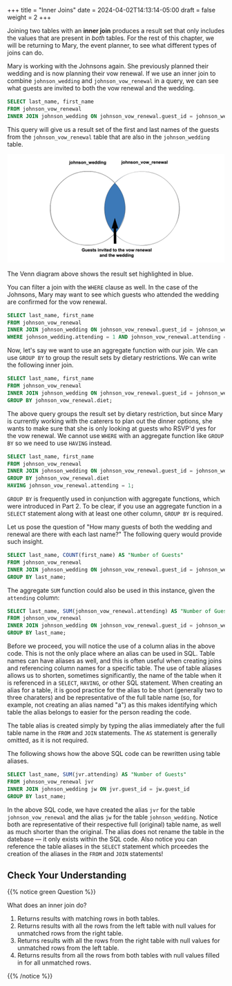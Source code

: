 +++
title = "Inner Joins"
date = 2024-04-02T14:13:14-05:00
draft = false
weight = 2
+++

Joining two tables with an **inner join** produces a result set that only
includes the values that are present in *both* tables. For the rest of this chapter, we will be returning to Mary, the event planner, to see what different types of joins can do.

Mary is working with the Johnsons again. She previously planned their wedding and is now planning their vow renewal. If we use an inner join to combine `johnson_wedding` and `johnson_vow_renewal` in a query, we can see what guests are invited to both the vow renewal and the wedding.

```sql {linenos=table}
SELECT last_name, first_name
FROM johnson_vow_renewal
INNER JOIN johnson_wedding ON johnson_vow_renewal.guest_id = johnson_wedding.guest_id;
```

This query will give us a result set of the first and last names of the guests from the `johnson_vow_renewal` table that are also in the `johnson_wedding` table.

![Venn diagram highlighting just the center where the two circles meet](./pictures/innerjoin.png)

The Venn diagram above shows the result set highlighted in blue.

You can filter a join with the `WHERE` clause as well. In the case of the Johnsons, Mary may want to see which guests who attended the wedding are confirmed for the vow renewal.

```sql {linenos=table}
SELECT last_name, first_name
FROM johnson_vow_renewal
INNER JOIN johnson_wedding ON johnson_vow_renewal.guest_id = johnson_wedding.guest_id
WHERE johnson_wedding.attending = 1 AND johnson_vow_renewal.attending = 1;
```

Now, let's say we want to use an aggregate function with our join. We can use `GROUP BY` to group the result sets by dietary restrictions. We can write the following inner join.

```sql {linenos=table}
SELECT last_name, first_name
FROM johnson_vow_renewal
INNER JOIN johnson_wedding ON johnson_vow_renewal.guest_id = johnson_wedding.guest_id
GROUP BY johnson_vow_renewal.diet;
```

The above query groups the result set by dietary restriction, but since Mary is currently working with the caterers to plan out the dinner options, she wants to make sure that she is only looking at guests who RSVP'd yes for the vow renewal. We cannot use `WHERE` with an aggregate function like `GROUP BY` so we need to use `HAVING` instead.

```sql {linenos=table}
SELECT last_name, first_name
FROM johnson_vow_renewal
INNER JOIN johnson_wedding ON johnson_vow_renewal.guest_id = johnson_wedding.guest_id
GROUP BY johnson_vow_renewal.diet
HAVING johnson_vow_renewal.attending = 1;
```

`GROUP BY` is frequently used in conjunction with aggregate functions, which were introduced in Part 2. To be clear, if you use an aggregate function in a `SELECT` statement along with at least one other column, `GROUP BY` is required.

Let us pose the question of "How many guests of both the wedding and renewal are there with each last name?" The following query would provide such insight.

```sql {linenos=table}
SELECT last_name, COUNT(first_name) AS "Number of Guests"
FROM johnson_vow_renewal
INNER JOIN johnson_wedding ON johnson_vow_renewal.guest_id = johnson_wedding.guest_id
GROUP BY last_name;
```

The aggregate `SUM` function could also be used in this instance, given the `attending` column:

```sql {linenos=table}
SELECT last_name, SUM(johnson_vow_renewal.attending) AS "Number of Guests"
FROM johnson_vow_renewal
INNER JOIN johnson_wedding ON johnson_vow_renewal.guest_id = johnson_wedding.guest_id
GROUP BY last_name;
```

Before we proceed, you will notice the use of a column alias in the above code. This is not the only place where an alias can be used in SQL. Table names can have aliases as well, and this is often useful when creating joins and referencing column names for a specific table. The use of table aliases allows us to shorten, sometimes significantly, the name of the table when it is referenced in a `SELECT`, `HAVING`, or other SQL statement. When creating an alias for a table, it is good practice for the alias to be short (generally two to three charaters) and be representative of the full table name (so, for example, not creating an alias named "a") as this makes identifying which table the alias belongs to easier for the person reading the code.

The table alias is created simply by typing the alias immediately after the full table name in the `FROM` and `JOIN` statements. The `AS` statement is generally omitted, as it is not required.

The following shows how the above SQL code can be rewritten using table aliases.

```sql {linenos=table}
SELECT last_name, SUM(jvr.attending) AS "Number of Guests"
FROM johnson_vow_renewal jvr
INNER JOIN johnson_wedding jw ON jvr.guest_id = jw.guest_id
GROUP BY last_name;
```

In the above SQL code, we have created the alias `jvr` for the table `johnson_vow_renewal` and the alias `jw` for the table `johnson_wedding`. Notice both are representative of their respective full (original) table name, as well as much shorter than the original. The alias does not rename the table in the datebase — it only exists within the SQL code. Also notice you can reference the table aliases in the `SELECT` statement which prceedes the creation of the aliases in the `FROM` and `JOIN` statements!

## Check Your Understanding

{{% notice green Question %}}

What does an inner join do?

1. Returns results with matching rows in both tables.
1. Returns results with all the rows from the left table with null values for unmatched rows from the right table.
1. Returns results with all the rows from the right table with null values for unmatched rows from the left table.
1. Returns results from all the rows from both tables with null values filled in for all unmatched rows.

{{% /notice %}}

<!-- 1 -->
